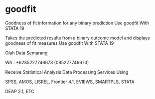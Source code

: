 # goodfit
Goodness of fit information for any binary prediction Use goodfit With STATA 19

Takes the predicted results from a binary outcome model and displays goodness of fit measures Use goodfit With STATA 19

Olah Data Semarang

WA : +6285227746673 (085227746673)

Receive Statistical Analysis Data Processing Services Using

SPSS, AMOS, LISREL, Frontier 4.1, EVIEWS, SMARTPLS, STATA

DEAP 2.1, ETC
